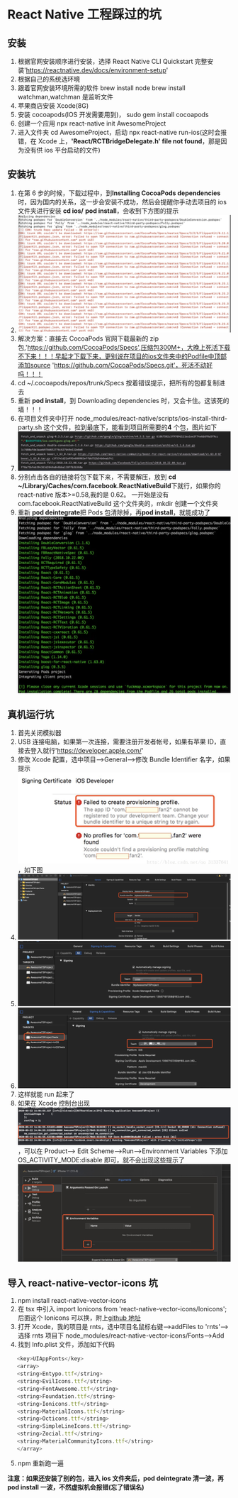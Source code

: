 <!--
 * @Author: your name
 * @Date: 2020-05-22 08:48:26
 * @LastEditTime: 2022-03-11 10:55:41
 * @LastEditors: Please set LastEditors
 * @Description: In User Settings Edit
 * @FilePath: /learningnotes/react-native踩过的坑.md
-->

# React Native 工程踩过的坑

## 安装

1. 根据官网安装顺序进行安装，选择 React Native CLI Quickstart 完整安装'https://reactnative.dev/docs/environment-setup'
2. 根据自己的系统选环境
3. 跟着官网安装环境所需的软件 brew install node brew install watchman,watchman 是监听文件
4. 苹果商店安装 Xcode(8G)
5. 安装 cocoapods(IOS 开发需要用到)， sudo gem install cocoapods
6. 创建一个应用 npx react-native init AwesomeProject
7. 进入文件夹 cd AwesomeProject，启动 npx react-native run-ios(这时会报错，在 Xcode 上，**'React/RCTBridgeDelegate.h' file not found**，那是因为没有供 ios 平台启动的文件)

## 安装坑

1. 在第 6 步的时候，下载过程中，到**Installing CocoaPods dependencies**时，因为国内的关系，这一步会安装不成功，然后会提醒你手动去项目的 ios 文件夹进行安装 **cd ios/** **pod install**，会收到下方图的提示
2. ![CocoaPods相关下载不成功因为墙的关系](react-native安装坑1.jpg)
3. 解决方案：直接去 CocoaPods 官网下载最新的 zip 包,'https://github.com/CocoaPods/Specs',压缩包300M+，大晚上死活下载不下来！！！早起才下载下来，更别说在项目的ios文件夹中的Podfile中顶部添加source 'https://github.com/CocoaPods/Specs.git'，死活不动好吗！！！
4. cd ~/.cocoapods/repos/trunk/Specs 按着错误提示，把所有的包都复制进去
5. 重新 **pod install**，到 Downloading dependencies 时，又会卡住。这该死的墙！！！
6. 在项目文件夹中打开 node_modules/react-native/scripts/ios-install-third-party.sh 这个文件，拉到最底下，能看到项目所需要的**4** 个包，图片如下
7. ![安装需要的插件](react-native4个包.jpg)
8. 分别点击各自的链接将包下载下来，不需要解压，放到 **cd ~/Library/Caches/com.facebook.ReactNativeBuild**下就行，如果你的 react-native 版本>=0.58,我的是 0.62。 一开始是没有 com.facebook.ReactNativeBuild 这个文件夹的，mkdir 创建一个文件夹
9. 重新 **pod deintegrate**把 Pods 包清除掉，再**pod install**，就能成功了![终于把项目安装成功](react-native项目安装成功.jpg)

## 真机运行坑

1. 首先关闭模拟器
2. USB 连接电脑，如果第一次连接，需要注册开发者帐号，如果有苹果 ID，直接去登入就行'https://developer.apple.com/'
3. 修改 Xcode 配置，选中项目-->General-->修改 Bundle Identifier 名字，如果提示![直接修改就行](真机Xcode坑1.jpg)，如下图
4. ![修改Bundle Identifier，选择手机系统版本](真机Xcode设置.jpg)
5. ![选择开发团队，用注册完成的帐号](Xcode选择Team.jpg)
6. ![Tests Target上也要选择Team](Xcode选择TeamTests文件上.jpg)
7. 这样就能 run 起来了
8. 如果在 Xcode 控制台出现![这些玩意，不影响程序本身](Xcode控制台出现的不影响程序本身.jpg)，可以在 Product--> Edit Scheme-->Run-->Environment Variables 下添加 OS_ACTIVITY_MODE:disable 即可，就不会出现这些提示了![关闭提示](Xcode关闭socket%20sp_error提示.jpg)

## 导入 react-native-vector-icons 坑

1. npm install react-native-vector-icons
2. 在 tsx 中引入 import Ionicons from 'react-native-vector-icons/Ionicons';后面这个 Ionicons 可以换，附上[github 地址](https://github.com/oblador/react-native-vector-icons)
3. 打开 Xcode，我的项目是 rnts，选中项目名鼠标右键-->addFiles to 'rnts'--> 选择 rnts 项目下 node_modules/react-native-vector-icons/Fonts-->Add
4. 找到 Info.plist 文件，添加如下代码

```javascript
   <key>UIAppFonts</key>
   <array>
   <string>Entypo.ttf</string>
   <string>EvilIcons.ttf</string>
   <string>FontAwesome.ttf</string>
   <string>Foundation.ttf</string>
   <string>Ionicons.ttf</string>
   <string>MaterialIcons.ttf</string>
   <string>Octicons.ttf</string>
   <string>SimpleLineIcons.ttf</string>
   <string>Zocial.ttf</string>
   <string>MaterialCommunityIcons.ttf</string>
   </array>
```

5. npm 重新跑一遍

**注意：如果还安装了别的包，进入 ios 文件夹后，pod deintegrate 清一波，再 pod install 一波，不然虚拟机会报错(忘了错误名)**
